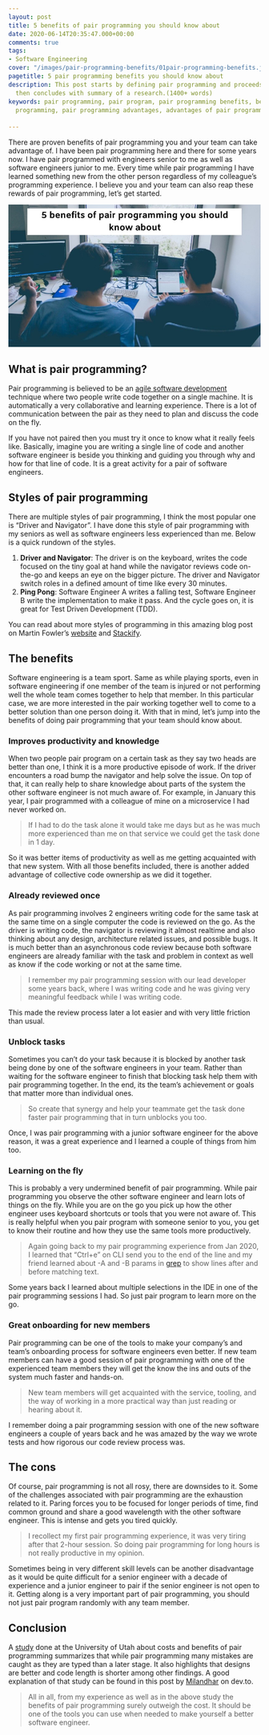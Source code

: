 ```yaml
---
layout: post
title: 5 benefits of pair programming you should know about
date: 2020-06-14T20:35:47.000+00:00
comments: true
tags:
- Software Engineering
cover: "/images/pair-programming-benefits/01pair-programming-benefits.jpg"
pagetitle: 5 pair programming benefits you should know about
description: This post starts by defining pair programming and proceeds to it's benefits,
  then concludes with summary of a research.(1400+ words)
keywords: pair programming, pair program, pair programming benefits, benefits of pair
  programming, pair programming advantages, advantages of pair programming

---
```

There are proven benefits of pair programming you and your team can take advantage of. I have been pair programming here and there for some years now. I have pair programmed with engineers senior to me as well as software engineers junior to me. Every time while pair programming I have learned something new from the other person regardless of my colleague’s programming experience. I believe you and your team can also reap these rewards of pair programming, let’s get started.

<img class="center" loading="lazy" src="/images/pair-programming-benefits/01pair-programming-benefits.jpg" title="Pair programming in action" alt="Pair programming in action">

<!-- more -->

## What is pair programming?

Pair programming is believed to be an [agile software development](/blog/2020/09/agile-software-development/) technique where two people write code together on a single machine. It is automatically a very collaborative and learning experience. There is a lot of communication between the pair as they need to plan and discuss the code on the fly.

If you have not paired then you must try it once to know what it really feels like. Basically, imagine you are writing a single line of code and another software engineer is beside you thinking and guiding you through why and how for that line of code. It is a great activity for a pair of software engineers.

## Styles of pair programming

There are multiple styles of pair programming, I think the most popular one is “Driver and Navigator”. I have done this style of pair programming with my seniors as well as software engineers less experienced than me. Below is a quick rundown of the styles.

1. **Driver and Navigator**: The driver is on the keyboard, writes the code focused on the tiny goal at hand while the navigator reviews code on-the-go and keeps an eye on the bigger picture. The driver and Navigator switch roles in a defined amount of time like every 30 minutes.
2. **Ping Pong**: Software Engineer A writes a falling test, Software Engineer B write the implementation to make it pass. And the cycle goes on, it is great for Test Driven Development (TDD).

You can read about more styles of programming in this amazing blog post on Martin Fowler’s [website](https://martinfowler.com/articles/on-pair-programming.html) and [Stackify](https://stackify.com/pair-programming-styles/).

## The benefits

Software engineering is a team sport. Same as while playing sports, even in software engineering if one member of the team is injured or not performing well the whole team comes together to help that member. In this particular case, we are more interested in the pair working together well to come to a better solution than one person doing it. With that in mind, let’s jump into the benefits of doing pair programming that your team should know about.

### Improves productivity and knowledge

When two people pair program on a certain task as they say two heads are better than one, I think it is a more productive episode of work. If the driver encounters a road bump the navigator and help solve the issue. On top of that, it can really help to share knowledge about parts of the system the other software engineer is not much aware of. For example, in January this year, I pair programmed with a colleague of mine on a microservice I had never worked on.

> If I had to do the task alone it would take me days but as he was much more experienced than me on that service we could get the task done in 1 day.

So it was better items of productivity as well as me getting acquainted with that new system. With all those benefits included, there is another added advantage of collective code ownership as we did it together.

### Already reviewed once

As pair programming involves 2 engineers writing code for the same task at the same time on a single computer the code is reviewed on the go. As the driver is writing code, the navigator is reviewing it almost realtime and also thinking about any design, architecture related issues, and possible bugs. It is much better than an asynchronous code review because both software engineers are already familiar with the task and problem in context as well as know if the code working or not at the same time.

> I remember my pair programming session with our lead developer some years back, where I was writing code and he was giving very meaningful feedback while I was writing code.

This made the review process later a lot easier and with very little friction than usual.

### Unblock tasks

Sometimes you can’t do your task because it is blocked by another task being done by one of the software engineers in your team. Rather than waiting for the software engineer to finish that blocking task help them with pair programming together. In the end, its the team’s achievement or goals that matter more than individual ones.

> So create that synergy and help your teammate get the task done faster pair programming that in turn unblocks you too.

Once, I was pair programming with a junior software engineer for the above reason, it was a great experience and I learned a couple of things from him too.

### Learning on the fly

This is probably a very undermined benefit of pair programming. While pair programming you observe the other software engineer and learn lots of things on the fly. While you are on the go you pick up how the other engineer uses keyboard shortcuts or tools that you were not aware of. This is really helpful when you pair program with someone senior to you, you get to know their routine and how they use the same tools more productively.

> Again going back to my pair programming experience from Jan 2020, I learned that “Ctrl+e”  on CLI send you to the end of the line and my friend learned about -A and -B params in [grep](http://linuxcommand.org/lc3_man_pages/grep1.html) to show lines after and before matching text.

Some years back I learned about multiple selections in the IDE in one of the pair programming sessions I had. So just pair program to learn more on the go.

### Great onboarding for new members

Pair programming can be one of the tools to make your company’s and team’s onboarding process for software engineers even better. If new team members can have a good session of pair programming with one of the experienced team members they will get the know the ins and outs of the system much faster and hands-on.

> New team members will get acquainted with the service, tooling, and the way of working in a more practical way than just reading or hearing about it.

I remember doing a pair programming session with one of the new software engineers a couple of years back and he was amazed by the way we wrote tests and how rigorous our code review process was.

## The cons

Of course, pair programming is not all rosy, there are downsides to it. Some of the challenges associated with pair programming are the exhaustion related to it. Paring forces you to be focused for longer periods of time, find common ground and share a good wavelength with the other software engineer. This is intense and gets you tired quickly.

> I recollect my first pair programming experience, it was very tiring after that 2-hour session. So doing pair programming for long hours is not really productive in my opinion.

Sometimes being in very different skill levels can be another disadvantage as it would be quite difficult for a senior engineer with a decade of experience and a junior engineer to pair if the senior engineer is not open to it. Getting along is a very important part of pair programming, you should not just pair program randomly with any team member.

## Conclusion

A [study](https://collaboration.csc.ncsu.edu/laurie/Papers/XPSardinia.PDF) done at the University of Utah about costs and benefits of pair programming summarizes that while pair programming many mistakes are caught as they are typed than a later stage. It also highlights that designs are better and code length is shorter among other findings. A good explanation of that study can be found in this post by [Milandhar](https://dev.to/milandhar/the-benefits-of-pair-programming-470h) on dev.to.

> All in all, from my experience as well as in the above study the benefits of pair programming surely outweigh the cost. It should be one of the tools you can use when needed to make yourself a better software engineer.
